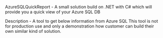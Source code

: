 AzureSQLQuickReport - A small solution build on .NET with C# which will provide you a quick view of your Azure SQL DB

Description - A tool to get below information from Azure SQL This tool is not for production use and only a demonstration how customer can build their own similar kind of solution.
